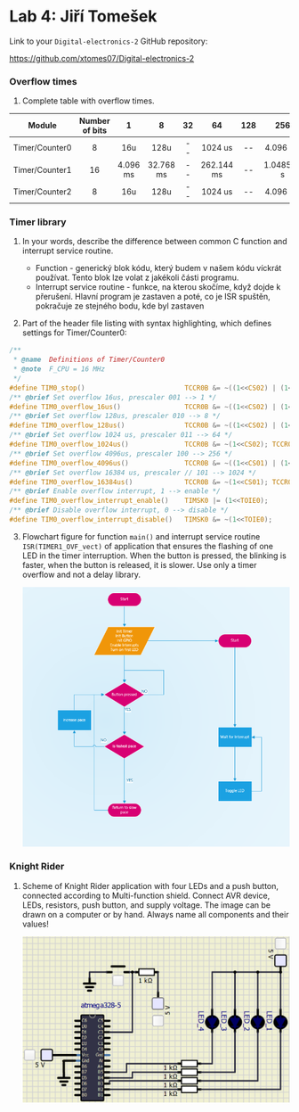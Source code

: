 # Lab 4: Jiří Tomešek

Link to your `Digital-electronics-2` GitHub repository:

  https://github.com/xtomes07/Digital-electronics-2


### Overflow times

1. Complete table with overflow times.

| **Module** | **Number of bits** | **1** | **8** | **32** | **64** | **128** | **256** | **1024** |
| :-: | :-: | :-: | :-: | :-: | :-: | :-: | :-: | :-: |
| Timer/Counter0 | 8  | 16u | 128u | -- | 1024 us | -- | 4.096 ms | 16.384 ms |
| Timer/Counter1 | 16 | 4.096 ms | 32.768 ms | -- | 262.144 ms | -- | 1.048576 s | 4.194304 s |
| Timer/Counter2 | 8  | 16u | 128u | -- | 1024 us | -- | 4.096 ms | 16.384 ms |

### Timer library

1. In your words, describe the difference between common C function and interrupt service routine.
   * Function - generický blok kódu, který budem v našem kódu víckrát používat. Tento blok lze volat z jakékoli části programu.
   * Interrupt service routine - funkce, na kterou skočíme, když dojde k přerušení. Hlavní program je zastaven a poté, co je ISR spuštěn, pokračuje ze stejného bodu, kde byl zastaven

2. Part of the header file listing with syntax highlighting, which defines settings for Timer/Counter0:

```c
/**
 * @name  Definitions of Timer/Counter0
 * @note  F_CPU = 16 MHz
 */
#define TIM0_stop()                         TCCR0B &= ~((1<<CS02) | (1<<CS01) | (1<<CS00));
/** @brief Set overflow 16us, prescaler 001 --> 1 */
#define TIM0_overflow_16us()                TCCR0B &= ~((1<<CS02) | (1<<CS01)); TCCR0B |= (1<<CS00);
/** @brief Set overflow 128us, prescaler 010 --> 8 */
#define TIM0_overflow_128us()               TCCR0B &= ~((1<<CS02) | (1<<CS00)); TCCR0B |= (1<<CS01);
/** @brief Set overflow 1024 us, prescaler 011 --> 64 */
#define TIM0_overflow_1024us()              TCCR0B &= ~(1<<CS02); TCCR0B |= (1<<CS01) | (1<<CS00);
/** @brief Set overflow 4096us, prescaler 100 --> 256 */
#define TIM0_overflow_4096us()              TCCR0B &= ~((1<<CS01) | (1<<CS00)); TCCR0B |= (1<<CS02);
/** @brief Set overflow 16384 us, prescaler // 101 --> 1024 */
#define TIM0_overflow_16384us()             TCCR0B &= ~(1<<CS01); TCCR0B |= (1<<CS02) | (1<<CS00);
/** @brief Enable overflow interrupt, 1 --> enable */
#define TIM0_overflow_interrupt_enable()    TIMSK0 |= (1<<TOIE0);
/** @brief Disable overflow interrupt, 0 --> disable */
#define TIM0_overflow_interrupt_disable()   TIMSK0 &= ~(1<<TOIE0);
```

3. Flowchart figure for function `main()` and interrupt service routine `ISR(TIMER1_OVF_vect)` of application that ensures the flashing of one LED in the timer interruption. When the button is pressed, the blinking is faster, when the button is released, it is slower. Use only a timer overflow and not a delay library.

   ![diagram](diagram.PNG)


### Knight Rider

1. Scheme of Knight Rider application with four LEDs and a push button, connected according to Multi-function shield. Connect AVR device, LEDs, resistors, push button, and supply voltage. The image can be drawn on a computer or by hand. Always name all components and their values!

   ![schema](schema.png)
